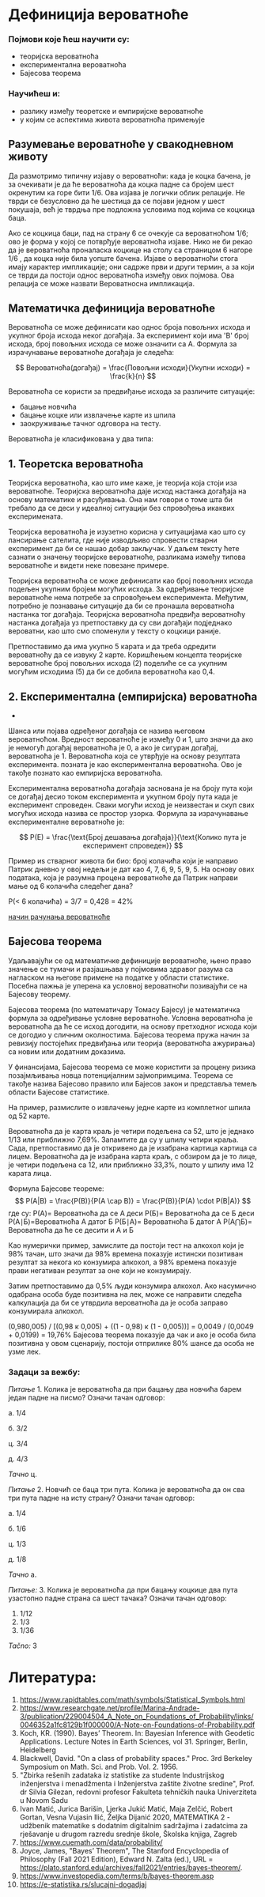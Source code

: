 # Дефиниција вероватноће

### Појмови које ћеш научити су:
- теоријска вероватноћа
- експериментална вероватноћа
- Бајесова теорема

### Научићеш и:
- разлику између теоретске и емпиријске вероватноће
- у којим се аспектима живота вероватноћа примењује


## Разумевање вероватноће у свакодневном животу
Да размотримо типичну изјаву о вероватноћи: када је коцка бачена,
је за очекивати је да ће вероватноћа да коцка падне са бројем шест окренутим ка горе бити  1/6. Ова изјава je логички облик релације. Не тврди се безусловно да ће шестица да се појави једном у шест покушаја, већ је тврдња пре подложна условима под којима се коцкица баца. 

Ако се коцкица баци, пад на страну 6 се очекује са вероватноћом 1/6; ово је форма у којој се потврђује вероватноћа изјаве. Нико не би рекао да је вероватноћа проналаска
коцкице на столу са страницом 6 нагоре 1/6 , да коцка није била
уопште бачена. Изјаве о вероватноћи стога имају карактер импликације; они садрже први и други термин, а за који се тврди да постоји однос вероватноћа између ових појмова. Ова релација се може назвати
Вероватносна импликација. 

## Математичка дефиниција вероватноће
Вероватноћа се може дефинисати као однос броја повољних исхода и укупног броја исхода неког догађаја. За експеримент који има 'B' број исхода, број повољних исхода се може означити са A. Формула за израчунавање вероватноће догађаја је следећа:

$$
Вероватноћа(догађај) = \frac{Повољни исходи}{Укупни исходи} = \frac{k}{n}
$$

Вероватноћа се користи за предвиђање исхода за различите ситуације:

- бацање новчића
- бацање коцке или извлачење карте из шпила 
- заокруживање тачног одговора на тесту. 

Вероватноћа је класификована у два типа:

## 1. Теоретска вероватноћа

Теоријска вероватноћа, као што име каже, је теорија која стоји иза вероватноће. Теоријска вероватноћа даје исход настанка догађаја на основу математике и расуђивања. Она нам говори о томе шта би требало да се деси у идеалној ситуацији без спровођења икаквих експеримената.

Теоријска вероватноћа је изузетно корисна у ситуацијама као што су лансирање сателита, где није изводљиво спровести стварни експеримент да би се нашао добар закључак. У даљем тексту ћете сазнати о значењу теоријске вероватноће, разликама између типова вероватноће и видети неке повезане примере.

Теоријска вероватноћа се може дефинисати као број повољних исхода подељен укупним бројем могућих исхода. За одређивање теоријске вероватноће нема потребе за спровођењем експеримента. Међутим, потребно је познавање ситуације да би се пронашла вероватноћа настанка тог догађаја. Теоријска вероватноћа предвиђа вероватноћу настанка догађаја уз претпоставку да су сви догађаји подједнако вероватни, као што смо споменули у тексту о коцкици раније.

Претпоставимо да има укупно 5 карата и да треба одредити вероватноћу да се извуку 2 карте. Коришћењем концепта теоријске вероватноће број повољних исхода (2) поделиће се са укупним могућим исходима (5) да би се добила вероватноћа као 0,4.

## 2. Експериментална (емпиријска) вероватноћа
-
Шанса или појава одређеног догађаја се назива његовом вероватноћом. Вредност вероватноће је између 0 и 1, што значи да ако је немогућ догађај вероватноћа је 0, а ако је сигуран догађај, вероватноћа је 1. Вероватноћа која се утврђује на основу резултата експеримента. позната је као експериментална вероватноћа. Ово је такође познато као емпиријска вероватноћа.

Експериментална вероватноћа догађаја заснована је на броју пута који се догађај десио током експеримента и укупном броју пута када је експеримент спроведен. Сваки могући исход је неизвестан и скуп свих могућих исхода назива се простор узорка. Формула за израчунавање експерименталне вероватноће је:

$$
P(E) = \frac{\text{Број дешавања догађаја}}{\text{Колико пута је експеримент спроведен}}
$$

Пример иѕ стварног живота би био: број колачића који је направио Патрик дневно у овој недељи је дат као 4, 7, 6, 9, 5, 9, 5. На основу ових података, која је разумна процена вероватноће да Патрик направи мање од 6 колачића следећег дана?

P(< 6 колачића) = 3/7 = 0,428 = 42%

 [начин рачунања вероватноће](verovatnoca.jpg)


## Бајесова теорема

Удаљавајући се од математичке дефиниције вероватноће, њено право значење се тумачи и разјашњава у
појмовима здравог разума са нагласком на његове примене на податке у области статистике. Посебна пажња је уперена ка условној вероватноћи позивајући се на Бајесову теорему.

Бајесова теорема (по математичару Томасу Бајесу) је математичка формула за одређивање условне вероватноће. Условна вероватноћа је вероватноћа да ће се исход догодити, на основу претходног исхода који се догодио у сличним околностима. Бајесова теорема пружа начин за ревизију постојећих предвиђања или теорија (вероватноћа ажурирања) са новим или додатним доказима.

У финансијама, Бајесова теорема се може користити за процену ризика позајмљивања новца потенцијалним зајмопримцима. Теорема се такође назива Бајесово правило или Бајесов закон и представља темељ области Бајесове статистике.

На пример, размислите о извлачењу једне карте из комплетног шпила од 52 карте.

Вероватноћа да је карта краљ је четири подељена са 52, што је једнако 1/13 или приближно 7,69%. Запамтите да су у шпилу четири краља. Сада, претпоставимо да је откривено да је изабрана картица картица са лицем. Вероватноћа да је изабрана карта краљ, с обзиром да је то лице, је четири подељена са 12, или приближно 33,3%, пошто у шпилу има 12 карата лица.

Формула Бајесове теореме:
$$
P(A|B) = \frac{P(B)}{P(A \cap B)} = \frac{P(B)}{P(A) \cdot P(B|A)}
$$
где су:
P(А)= Вероватноћа да се А деси
P(Б)= Вероватноћа да се Б деси
P(А∣Б)=Вероватноћа А датог Б
P(Б∣А)= Вероватноћа Б датог А
P(А⋂Б)= Вероватноћа да ће се десити и А и Б

Као нумерички пример, замислите да постоји тест на алкохол који је 98% тачан, што значи да 98% времена показује истински позитиван резултат за некога ко конзумира алкохол, а 98% времена показује прави негативан резултат за оне који не конзумирају.

Затим претпоставимо да 0,5% људи конзумира алкохол. Ако насумично одабрана особа буде позитивна на лек, може се направити следећа калкулација да би се утврдила вероватноћа да је особа заправо конзумирала алкохол.

(0,980,005) / [(0,98 к 0,005) + ((1 - 0,98) к (1 - 0,005))] = 0,0049 / (0,0049 + 0,0199) = 19,76%
Бајесова теорема показује да чак и ако је особа била позитивна у овом сценарију, постоји отприлике 80% шансе да особа не узме лек.


### Задаци за вежбу:


 *Питање* 1. Колика је вероватноћа да при бацању два новчића барем један падне на писмо? Означи тачан одговор:

а. 1/4

б. 3/2

ц. 3/4

д. 4/3

*Тачно* ц.

*Питање* 2. Новчић се баца три пута. Колика је вероватноћа да он сва три пута падне на исту страну? Означи тачан одговор:

а. 1/4

б. 1/6

ц. 1/3

д. 1/8

*Тачно* а.

*Питање:* 3. Колика је вероватноћа да при бацању коцкице два пута узастопно падне страна са шест тачака? Означи тачан одговор:

1. 1/12
2. 1/3
3. 1/36

*Tačno:* 3

# Литература:

1. https://www.rapidtables.com/math/symbols/Statistical_Symbols.html
2. https://www.researchgate.net/profile/Marina-Andrade-3/publication/229004504_A_Note_on_Foundations_of_Probability/links/0046352a1fc8129b1f000000/A-Note-on-Foundations-of-Probability.pdf
3. Koch, KR. (1990). Bayes’ Theorem. In: Bayesian Inference with Geodetic Applications. Lecture Notes in Earth Sciences, vol 31. Springer, Berlin, Heidelberg
4. Blackwell, David. "On a class of probability spaces." Proc. 3rd Berkeley Symposium on Math. Sci. and Prob. Vol. 2. 1956.
5. "Zbirka rešenih zadataka iz statistike za studente Industrijskog inženjerstva i menadžmenta i Inženjerstva zaštite životne sredine", Prof. dr Silvia Gilezan, redovni profesor Fakulteta tehničkih nauka Univerziteta u Novom Sadu
6. Ivan Matić, Jurica Barišin, Ljerka Jukić Matić, Maja Zelčić, Robert Gortan, Vesna Vujasin Ilić, Željka Dijanić 2020, MATEMATIKA 2 - udžbenik matematike s dodatnim digitalnim sadržajima i zadatcima za rješavanje u drugom razredu srednje škole, Školska knjiga, Zagreb
7. https://www.cuemath.com/data/probability/
8. Joyce, James, "Bayes’ Theorem", The Stanford Encyclopedia of Philosophy (Fall 2021 Edition), Edward N. Zalta (ed.), URL = <https://plato.stanford.edu/archives/fall2021/entries/bayes-theorem/>.
9. https://www.investopedia.com/terms/b/bayes-theorem.asp
10. https://e-statistika.rs/slucajni-dogadjaj


[def]: verovatnoca.jpg